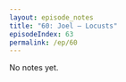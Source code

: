 ```yaml
---
layout: episode_notes
title: "60: Joel — Locusts"
episodeIndex: 63
permalink: /ep/60
---
```

No notes yet.

